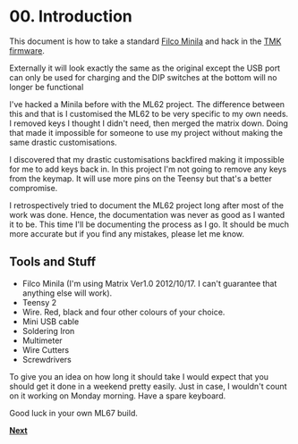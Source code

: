 # 00. Introduction

This document is how to take a standard [Filco Minila]() and hack in the [TMK firmware]().

Externally it will look exactly the same as the original except the USB port can only be used for charging and the DIP switches at the bottom will no longer be functional

I've hacked a Minila before with the ML62 project. The difference between this and that is I customised the ML62 to be very specific to my own needs. I removed keys I thought I didn't need, then merged the matrix down. Doing that made it impossible for someone to use my project without making the same drastic customisations.

I discovered that my drastic customisations backfired making it impossible for me to add keys back in. In this project I'm not going to remove any keys from the keymap. It will use more pins on the Teensy but that's a better compromise.

I retrospectively tried to document the ML62 project long after most of the work was done. Hence, the documentation was never as good as I wanted it to be. This time I'll be documenting the process as I go. It should be much more accurate but if you find any mistakes, please let me know.

## Tools and Stuff

- Filco Minila (I'm using Matrix Ver1.0 2012/10/17. I can't guarantee that anything else will work).
- Teensy 2
- Wire. Red, black and four other colours of your choice.
- Mini USB cable
- Soldering Iron
- Multimeter
- Wire Cutters
- Screwdrivers

To give you an idea on how long it should take I would expect that you should get it done in a weekend pretty easily. Just in case, I wouldn't count on it working on Monday morning. Have a spare keyboard.

Good luck in your own ML67 build.

**[Next](./01-getting_started.md)**
